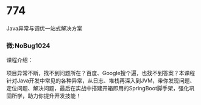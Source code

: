 # 774
Java异常与调优一站式解决方案
### 微:NoBug1024 


课程介绍：

项目异常不断，找不到问题所在？百度、Google搜个遍，也找不到答案？本课程针对Java开发中常见的各种异常，从日志、堆栈再深入到JVM，带你发现问题、定位问题、解决问题，最后在实战中搭建开箱即用的SpringBoot脚手架，强化巩固所学，助力你提升开发技能！
